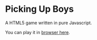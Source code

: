 # Picking Up Boys
A HTML5 game written in pure Javascript.

You can play it in [browser here](www.niallslater.com/games/catcher/index.html).
